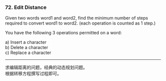 ### 72. Edit Distance

Given two words word1 and word2, find the minimum number of steps required to convert word1 to word2. (each operation is counted as 1 step.)

You have the following 3 operations permitted on a word:

a) Insert a character   
b) Delete a character   
c) Replace a character   

* * *

求编辑距离的问题，经典的动态规划问题。    
根据转移方程撰写过程即可。   


